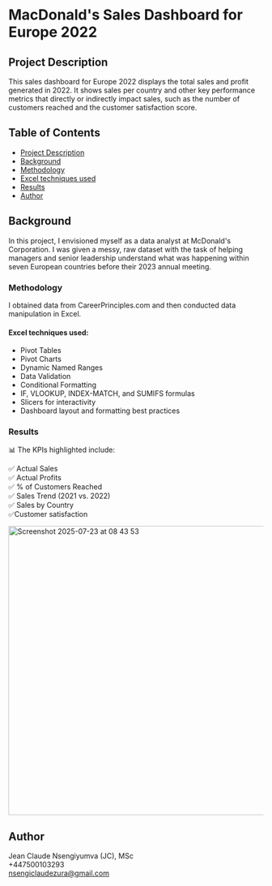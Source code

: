 # MacDonald's Sales Dashboard for Europe 2022

## Project Description

This sales dashboard for Europe 2022 displays the total sales and profit generated in 2022. It shows sales per country and other key performance metrics that directly or indirectly impact sales, such as the number of customers reached and the customer satisfaction score.

## Table of Contents
- [Project Description](project-description)
- [Background](background)
- [Methodology](methodology)
- [Excel techniques used](excel-techniques-used)
- [Results](Results)
- [Author](author)

## Background

In this project, I envisioned myself as a data analyst at McDonald's Corporation. I was given a messy, raw dataset with the task of helping managers and senior leadership understand what was happening within seven European countries before their 2023 annual meeting. 

### Methodology

I obtained data from CareerPrinciples.com and then conducted data manipulation in Excel.

#### Excel techniques used:
- Pivot Tables 
- Pivot Charts
- Dynamic Named Ranges
- Data Validation 
- Conditional Formatting
- IF, VLOOKUP, INDEX-MATCH, and SUMIFS formulas
- Slicers for interactivity
- Dashboard layout and formatting best practices

### Results

📊 The KPIs highlighted include:

 ✅ Actual Sales <br>
 ✅ Actual Profits <br>
 ✅ % of Customers Reached <br>
 ✅ Sales Trend (2021 vs. 2022) <br>
 ✅ Sales by Country <br>
 ✅Customer satisfaction <br>

<img width="1373" height="570" alt="Screenshot 2025-07-23 at 08 43 53" src="https://github.com/user-attachments/assets/8b6433a6-067c-4ded-b19d-38aa761e611a" />





## Author
Jean Claude Nsengiyumva (JC), MSc <br>
+447500103293 <br>
nsengiclaudezura@gmail.com <br>














